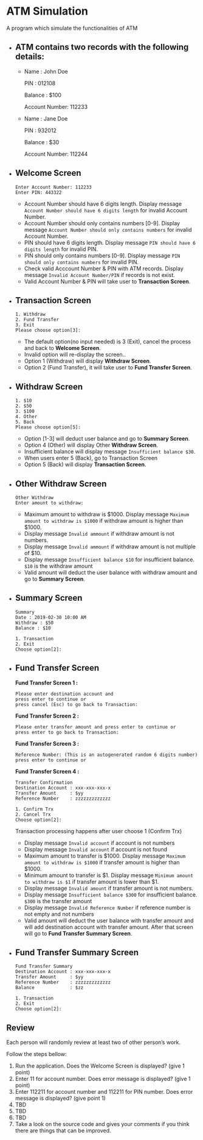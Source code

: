 # ATM Simulation
A program which simulate the functionalities of ATM
- ATM contains two records with the following details:
  --
   - Name          : John Doe

     PIN           : 012108

     Balance       : $100

     Account Number: 112233

   - Name          : Jane Doe

     PIN           : 932012

     Balance       : $30

     Account Number: 112244

- Welcome Screen
  --
  ```
  Enter Account Number: 112233
  Enter PIN: 443322
  ```
  - Account Number should have 6 digits length. Display message `Account Number should have 6 digits length` for invalid Account Number.
  - Account Number should only contains numbers [0-9]. Display message `Account Number should only contains numbers` for invalid Account Number.
  - PIN should have 6 digits length. Display message `PIN should have 6 digits length` for invalid PIN.
  - PIN should only contains numbers [0-9]. Display message `PIN should only contains numbers` for invalid PIN.
  - Check valid Acccount Number & PIN with ATM records. Display message `Invalid Account Number/PIN` if records is not exist.
  - Valid Account Number & PIN will take user to __Transaction Screen__.
- Transaction Screen
  --
   ````
   1. Withdraw
   2. Fund Transfer
   3. Exit
   Please choose option[3]:
   ````
   - The default option(no input needed) is 3 (Exit), cancel the process and back to __Welcome Screen__.
   - Invalid option will re-display the screen..
   - Option 1 (Withdraw) will display __Withdraw Screen__.
   - Option 2 (Fund Transfer), it will take user to __Fund Transfer Screen__.
- Withdraw Screen
  --
   ````
   1. $10
   2. $50
   3. $100
   4. Other
   5. Back
   Please choose option[5]:
   ````
   - Option [1-3] will deduct user balance and go to __Summary Screen__.
   - Option 4 (Other) will display Other __Withdraw Screen__.
   - Insufficient balance will display message `Insufficient balance $30`.
   - When users enter 5 (Back), go to Transaction Screen
   - Option 5 (Back) will display __Transaction Screen__.
- Other Withdraw Screen
  --
  ````
  Other Withdraw
  Enter amount to withdraw:
  ````
  - Maximum amount to withdraw is $1000. Display message `Maximum amount to withdraw is $1000` if withdraw amount is higher than $1000.
  - Display message `Invalid ammount` if withdraw amount is not numbers.
  - Display message `Invalid ammount` if withdraw amount is not multiple of $10.
  - Display message `Insufficient balance $10` for insufficient balance. `$10` is the withdraw amount 
  - Valid amount will deduct the user balance with withdraw amount and go to __Summary Screen__.
- Summary Screen
  -- 
  ````
  Summary
  Date : 2019-02-30 10:00 AM
  Withdraw : $50
  Balance : $10
  
  1. Transaction 
  2. Exit
  Choose option[2]:
  ````
- Fund Transfer Screen
  --
  **Fund Transfer Screen 1 :**
  ````
  Please enter destination account and 
  press enter to continue or 
  press cancel (Esc) to go back to Transaction: 
  ````
  
  **Fund Transfer Screen 2 :**
  ````
  Please enter transfer amount and press enter to continue or 
  press enter to go back to Transaction: 
  ````
  
  **Fund Transfer Screen 3 :**
  ````
  Reference Number: (This is an autogenerated random 6 digits number)
  press enter to continue or 
  ````
  
  **Fund Transfer Screen 4 :**
  ````
  Transfer Confirmation
  Destination Account : xxx-xxx-xxx-x
  Transfer Amount     : $yy
  Reference Number    : zzzzzzzzzzzzz

  1. Confirm Trx
  2. Cancel Trx
  Choose option[2]:
  ````

  Transaction processing happens after user choose 1 (Confirm Trx)
  - Display message `Invalid account` if account is not numbers
  - Display message `Invalid account` if account is not found
  - Maximum amount to transfer is $1000. Display message `Maximum amount to withdraw is $1000` if transfer amount is higher than $1000.
  - Minimum amount to transfer is $1. Display message `Minimum amount to withdraw is $1` if transfer amount is lower than $1.
  - Display message `Invalid amount` if transfer amount is not numbers.
  - Display message `Insufficient balance $300` for insufficient balance. `$300` is the transfer amount 
  - Display message `Invalid Reference Number` if reference number is not empty and not numbers
  - Valid amount will deduct the user balance with transfer amount and will add destination account with transfer amount. After that screen will go to **Fund Transfer Summary Screen**.

- Fund Transfer Summary Screen
  --
  ````
  Fund Transfer Summary
  Destination Account : xxx-xxx-xxx-x
  Transfer Amount     : $yy
  Reference Number    : zzzzzzzzzzzzz
  Balance             : $zz
  
  1. Transaction
  2. Exit
  Choose option[2]:
  ````



## Review
Each person will randomly review at least two of other person’s work.

Follow the steps bellow:
1. Run the application. Does the Welcome Screen is displayed? (give 1 point)
2. Enter 11 for account number. Does error message is displayed? (give 1 point)
3. Enter 112211 for account number and 112211 for PIN number. Does error message is displayed? (give point 1)
4. TBD
5. TBD
6. TBD
7. Take a look on the source code and gives your comments if you think there are things that can be improved.
